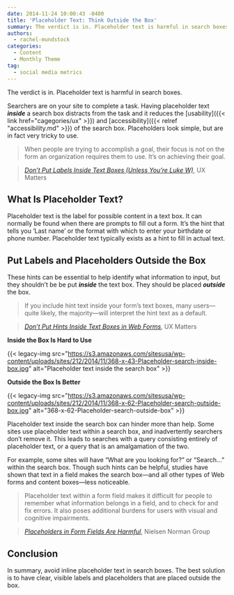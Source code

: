 ```yaml
---
date: 2014-11-24 10:00:43 -0400
title: 'Placeholder Text: Think Outside the Box'
summary: The verdict is in. Placeholder text is harmful in search boxes. Searchers are on your site to complete a task. Having placeholder text inside a search box distracts from the task and it reduces the usability and accessibility of the search box. Placeholders look simple, but are in fact very tricky to use. When people
authors:
  - rachel-mundstock
categories:
  - Content
  - Monthly Theme
tag:
  - social media metrics
---
```


The verdict is in. Placeholder text is harmful in search boxes.

Searchers are on your site to complete a task. Having placeholder text **_inside_** a search box distracts from the task and it reduces the [usability]({{< link href="cagegories/ux" >}}) and [accessibility]({{< relref "accessibility.md" >}}) of the search box. Placeholders look simple, but are in fact very tricky to use.

> When people are trying to accomplish a goal, their focus is not on the form an organization requires them to use. It’s on achieving their goal.
  
> [_Don’t Put Labels Inside Text Boxes (Unless You’re Luke W)_](http://www.uxmatters.com/mt/archives/2013/02/dont-put-labels-inside-text-boxes-unless-youre-luke-w.php), UX Matters

## What Is Placeholder Text?

Placeholder text is the label for possible content in a text box. It can normally be found when there are prompts to fill out a form. It’s the hint that tells you ‘Last name’ or the format with which to enter your birthdate or phone number. Placeholder text typically exists as a hint to fill in actual text.

## Put Labels and Placeholders Outside the Box

These hints can be essential to help identify what information to input, but they shouldn&#8217;t be be put **_inside_** the text box. They should be placed _**outside**_ the box.

> If you include hint text inside your form’s text boxes, many users—quite likely, the majority—will interpret the hint text as a default.
  
> _[Don’t Put Hints Inside Text Boxes in Web Forms](http://www.uxmatters.com/mt/archives/2010/03/dont-put-hints-inside-text-boxes-in-web-forms.php),_ UX Matters

**Inside the Box Is Hard to Use**

{{< legacy-img src="https://s3.amazonaws.com/sitesusa/wp-content/uploads/sites/212/2014/11/368-x-43-Placeholder-search-inside-box.jpg" alt="Placeholder text inside the search box" >}}

**Outside the Box Is Better**

{{< legacy-img src="https://s3.amazonaws.com/sitesusa/wp-content/uploads/sites/212/2014/11/368-x-62-Placeholder-search-outside-box.jpg" alt="368-x-62-Placeholder-search-outside-box" >}}

Placeholder text inside the search box can hinder more than help. Some sites use placeholder text within a search box, and inadvertently searchers don’t remove it. This leads to searches with a query consisting entirely of placeholder text, or a query that is an amalgamation of the two.

For example, some sites will have “What are you looking for?” or “Search…” within the search box. Though such hints can be helpful, studies have shown that text in a field makes the search box—and all other types of Web forms and content boxes—less noticeable.

> Placeholder text within a form field makes it difficult for people to remember what information belongs in a field, and to check for and fix errors. It also poses additional burdens for users with visual and cognitive impairments.
  
> [_Placeholders in Form Fields Are Harmful_](http://www.nngroup.com/articles/form-design-placeholders/), Nielsen Norman Group

## Conclusion

In summary, avoid inline placeholder text in search boxes. The best solution is to have clear, visible labels and placeholders that are placed outside the box.